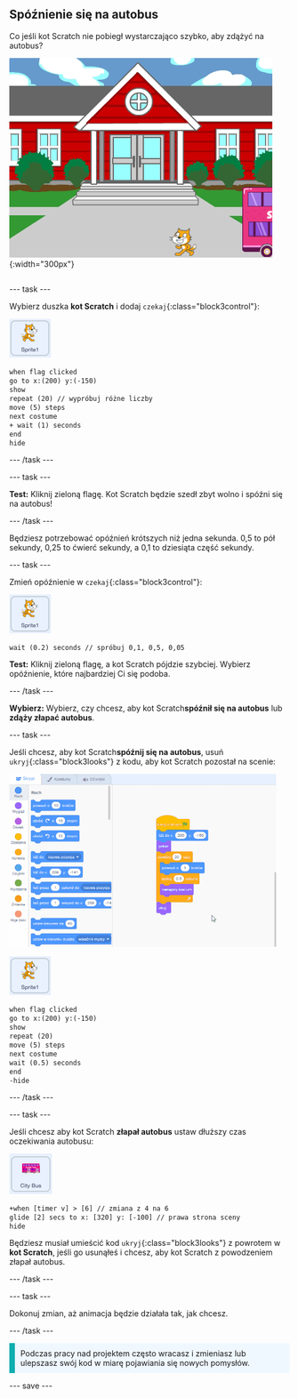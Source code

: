 ## Spóźnienie się na autobus

<div style="display: flex; flex-wrap: wrap">
<div style="flex-basis: 200px; flex-grow: 1; margin-right: 15px;">
Co jeśli kot Scratch nie pobiegł wystarczająco szybko, aby zdążyć na autobus?
</div>
<div>

![Kot Scratch spóźniający się na autobus.](images/cat-misses-bus.png){:width="300px"}

</div>
</div>

--- task ---

Wybierz duszka **kot Scratch** i dodaj `czekaj`{:class="block3control"}:

![Duszek kota Scratch.](images/scratch-cat-sprite.png)

```blocks3
when flag clicked
go to x:(200) y:(-150) 
show
repeat (20) // wypróbuj różne liczby
move (5) steps 
next costume 
+ wait (1) seconds
end
hide
```
--- /task ---

--- task ---

**Test:** Kliknij zieloną flagę. Kot Scratch będzie szedł zbyt wolno i spóźni się na autobus!

--- /task ---

Będziesz potrzebować opóźnień krótszych niż jedna sekunda. 0,5 to pół sekundy, 0,25 to ćwierć sekundy, a 0,1 to dziesiąta część sekundy.

--- task ---

Zmień opóźnienie w `czekaj`{:class="block3control"}:

![Duszek kota Scratch.](images/scratch-cat-sprite.png)

```blocks3
wait (0.2) seconds // spróbuj 0,1, 0,5, 0,05
```

**Test:** Kliknij zieloną flagę, a kot Scratch pójdzie szybciej. Wybierz opóźnienie, które najbardziej Ci się podoba.

--- /task ---

**Wybierz:** Wybierz, czy chcesz, aby kot Scratch**spóźnił się na autobus** lub **zdąży złapać autobus**.

--- task ---

Jeśli chcesz, aby kot Scratch**spóźnij się na autobus**, usuń `ukryj`{:class="block3looks"} z kodu, aby kot Scratch pozostał na scenie:

![Przeciągnięcie bloku 'ukryj' ukryj ze skryptu w obszarze Kodu do menu Bloków, aby usunąć blok ze skryptu.](images/removing-blocks-at-script-ends.gif)

![Duszek kota Scratch.](images/scratch-cat-sprite.png)

```blocks3
when flag clicked
go to x:(200) y:(-150) 
show
repeat (20) 
move (5) steps 
next costume
wait (0.5) seconds 
end
-hide
```
--- /task ---

--- task ---

Jeśli chcesz aby kot Scratch **złapał autobus** ustaw dłuższy czas oczekiwania autobusu:

![Duszek autobusu.](images/bus-sprite.png)

```blocks3
+when [timer v] > [6] // zmiana z 4 na 6
glide [2] secs to x: [320] y: [-100] // prawa strona sceny
hide
```

Będziesz musiał umieścić kod `ukryj`{:class="block3looks"} z powrotem w **kot Scratch**, jeśli go usunąłeś i chcesz, aby kot Scratch z powodzeniem złapał autobus.

--- /task ---

--- task ---

Dokonuj zmian, aż animacja będzie działała tak, jak chcesz.

--- /task ---

<p style="border-left: solid; border-width:10px; border-color: #0faeb0; background-color: aliceblue; padding: 10px;">
Podczas pracy nad projektem często wracasz i zmieniasz lub ulepszasz swój kod w miarę pojawiania się nowych pomysłów. 
</p>

--- save ---


